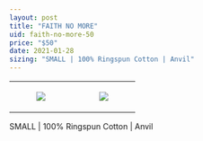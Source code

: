 ```yaml
---
layout: post
title: "FAITH NO MORE"
uid: faith-no-more-50
price: "$50"
date: 2021-01-28
sizing: "SMALL | 100% Ringspun Cotton | Anvil"
---
```




<table style="width:100%;"><tr><td style="vertical-align:top;">
      <figure class="tmblr-full" data-orig-height="2048" data-orig-width="1365" data-orig-src="https://concertshirts.netlify.app/shirts/0307/0307-01.jpg"><img src="https://64.media.tumblr.com/541d20779cc0f8165bed44980706339e/f1bc3dce7ed5e6ad-82/s540x810/292ff58dd2a390e76209956ce976e0e6931495a2.jpg" data-orig-height="2048" data-orig-width="1365" data-orig-src="https://concertshirts.netlify.app/shirts/0307/0307-01.jpg"/></figure></td>
    <td style="vertical-align:top;">
      <figure class="tmblr-full" data-orig-height="2048" data-orig-width="1365" data-orig-src="https://concertshirts.netlify.app/shirts/0307/0307-02.jpg"><img src="https://64.media.tumblr.com/0ab9b6479a82545464b3117fb3b874f7/f1bc3dce7ed5e6ad-81/s540x810/d90951ab87887a7cde9c4aba0fb1fa2c734a714e.jpg" data-orig-height="2048" data-orig-width="1365" data-orig-src="https://concertshirts.netlify.app/shirts/0307/0307-02.jpg"/></figure></td>
  </tr></table><p>
  SMALL | 100% Ringspun Cotton | Anvil
</p>
